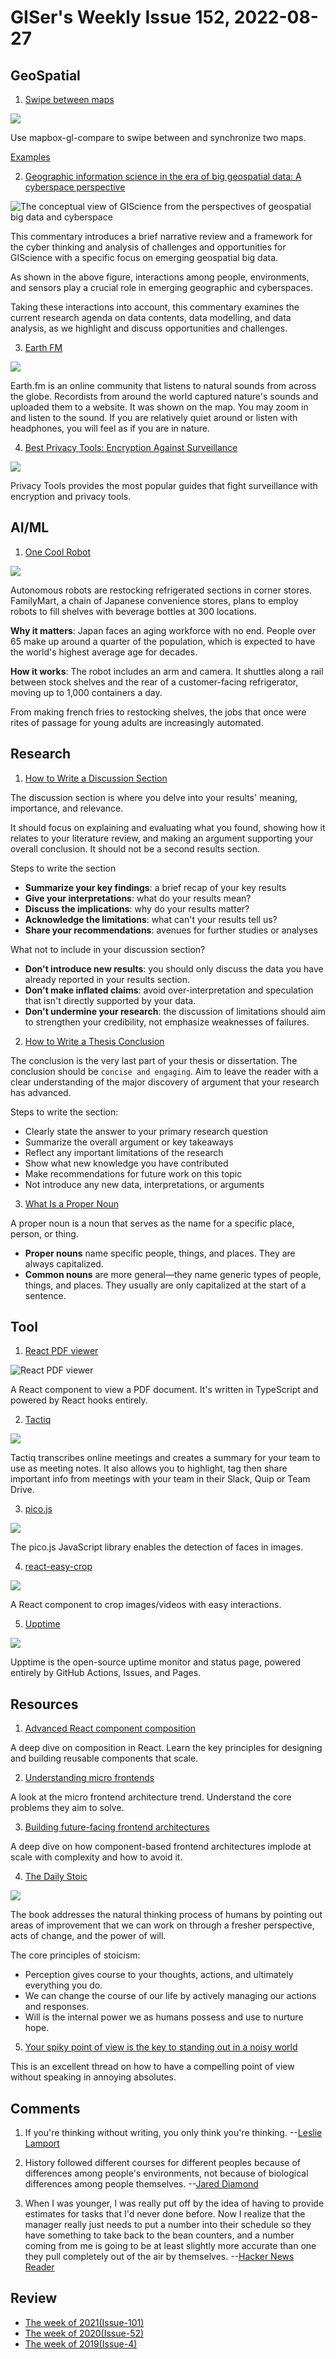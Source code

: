 # GISer's Weekly Issue 152, 2022-08-27

## GeoSpatial

1. [Swipe between maps](https://github.com/mapbox/mapbox-gl-compare)

![](https://camo.githubusercontent.com/57f66d357040d546f53c3763f20f68508d904f8e0de65e6bfda235b2c9c862f2/687474703a2f2f692e696d6775722e636f6d2f4d766a77564c752e676966)

Use mapbox-gl-compare to swipe between and synchronize two maps.

[Examples](https://docs.mapbox.com/mapbox-gl-js/example/mapbox-gl-compare/)

2. [Geographic information science in the era of big geospatial data: A cyberspace perspective](https://www.sciencedirect.com/science/article/pii/S2666675822000753?fr=RR-9&rr=740166f15dffc719)

![The conceptual view of GIScience from the perspectives of geospatial big data and cyberspace](https://ars.els-cdn.com/content/image/1-s2.0-S2666675822000753-gr1.jpg)

This commentary introduces a brief narrative review and a framework for the cyber thinking and analysis of challenges and opportunities for GIScience with a specific focus on emerging geospatial big data.

As shown in the above figure, interactions among people, environments, and sensors play a crucial role in emerging geographic and cyberspaces.

Taking these interactions into account, this commentary examines the current research agenda on data contents, data modelling, and data analysis, as we highlight and discuss opportunities and challenges.

3. [Earth FM](https://earth.fm/)

![](https://dl.airtable.com/.attachments/6a0bfa84860ef97b68ae9b5745f06405/00d76561/CleanShot2022-06-29at16_10_47.png)

Earth.fm is an online community that listens to natural sounds from across the globe. Recordists from around the world captured nature's sounds and uploaded them to a website. It was shown on the map. You may zoom in and listen to the sound. If you are relatively quiet around or listen with headphones, you will feel as if you are in nature.

4. [Best Privacy Tools: Encryption Against Surveillance](https://www.privacytools.io/)

![](https://user-images.githubusercontent.com/88728670/186859149-a1f5a6ef-ca35-47e0-b1e8-1704d7ea8734.png)

Privacy Tools provides the most popular guides that fight surveillance with encryption and privacy tools.

## AI/ML

1. [One Cool Robot](https://read.deeplearning.ai/the-batch/issue-159/)

![](https://dl-staging-website.ghost.io/content/images/2022/08/TXSCARA_600px.gif)

Autonomous robots are restocking refrigerated sections in corner stores. FamilyMart, a chain of Japanese convenience stores, plans to employ robots to fill shelves with beverage bottles at 300 locations.

**Why it matters**: Japan faces an aging workforce with no end. People over 65 make up around a quarter of the population, which is expected to have the world's highest average age for decades.

**How it works**: The robot includes an arm and camera. It shuttles along a rail between stock shelves and the rear of a customer-facing refrigerator, moving up to 1,000 containers a day.

From making french fries to restocking shelves, the jobs that once were rites of passage for young adults are increasingly automated.

## Research

1. [How to Write a Discussion Section](https://www.scribbr.com/research-paper/discussion/)

The discussion section is where you delve into your results' meaning, importance, and relevance.

It should focus on explaining and evaluating what you found, showing how it relates to your literature review, and making an argument supporting your overall conclusion. It should not be a second results section.

Steps to write the section

- **Summarize your key findings**: a brief recap of your key results
- **Give your interpretations**: what do your results mean?
- **Discuss the implications**: why do your results matter?
- **Acknowledge the limitations**: what can't your results tell us?
- **Share your recommendations**: avenues for further studies or analyses

What not to include in your discussion section?

- **Don't introduce new results**: you should only discuss the data you have already reported in your results section.
- **Don't make inflated claims**: avoid over-interpretation and speculation that isn't directly supported by your data.
- **Don't undermine your research**: the discussion of limitations should aim to strengthen your credibility, not emphasize weaknesses of failures.

2. [How to Write a Thesis Conclusion](https://www.scribbr.com/dissertation/write-conclusion/)

The conclusion is the very last part of your thesis or dissertation. The conclusion should be `concise and engaging`. Aim to leave the reader with a clear understanding of the major discovery of argument that your research has advanced.

Steps to write the section:

- Clearly state the answer to your primary research question
- Summarize the overall argument or key takeaways
- Reflect any important limitations of the research
- Show what new knowledge you have contributed
- Make recommendations for future work on this topic
- Not introduce any new data, interpretations, or arguments

3. [What Is a Proper Noun](https://www.scribbr.com/nouns-and-pronouns/proper-nouns/)

A proper noun is a noun that serves as the name for a specific place, person, or thing.

- **Proper nouns** name specific people, things, and places. They are always capitalized.
- **Common nouns** are more general—they name generic types of people, things, and places. They usually are only capitalized at the start of a sentence.

## Tool

1. [React PDF viewer](https://github.com/react-pdf-viewer/react-pdf-viewer)

![React PDF viewer](https://raw.githubusercontent.com/react-pdf-viewer/react-pdf-viewer/master/assets/screenshot.png)

A React component to view a PDF document. It's written in TypeScript and powered by React hooks entirely.

2. [Tactiq](https://tactiq.io/)

![](https://assets.website-files.com/61120cb2509e011efcf0b1e4/62a976cf029d875712271233_Group%2020037-2.png)

Tactiq transcribes online meetings and creates a summary for your team to use as meeting notes. It also allows you to highlight, tag then share important info from meetings with your team in their Slack, Quip or Team Drive.

3. [pico.js](https://nenadmarkus.com/p/picojs-intro/)

![](https://nenadmarkus.com/p/picojs-intro/img-noclustering.jpg)

The pico.js JavaScript library enables the detection of faces in images.

4. [react-easy-crop](https://github.com/ValentinH/react-easy-crop)

![](https://user-images.githubusercontent.com/2678610/41561426-365e7a44-734a-11e8-8e0e-1c04251f53e4.gif)

A React component to crop images/videos with easy interactions.

5. [Upptime](https://github.com/upptime/upptime)

![](https://raw.githubusercontent.com/upptime/upptime.js.org/master/static/img/screenshot-status.png)

Upptime is the open-source uptime monitor and status page, powered entirely by GitHub Actions, Issues, and Pages.

## Resources

1. [Advanced React component composition](https://frontendmastery.com/posts/advanced-react-component-composition-guide/?ck_subscriber_id=1664454795)

A deep dive on composition in React. Learn the key principles for designing and building reusable components that scale.

2. [Understanding micro frontends](https://frontendmastery.com/posts/understanding-micro-frontends/)

A look at the micro frontend architecture trend. Understand the core problems they aim to solve.

3. [Building future-facing frontend architectures](https://frontendmastery.com/posts/building-future-facing-frontend-architectures/)

A deep dive on how component-based frontend architectures implode at scale with complexity and how to avoid it.

4. [The Daily Stoic](https://fourminutebooks.com/the-daily-stoic-summary/)

![](https://fourminutebooks.com/wp-content/uploads/2022/08/the-daily-stoic-summary-768x384.jpg)

The book addresses the natural thinking process of humans by pointing out areas of improvement that we can work on through a fresher perspective, acts of change, and the power of will.

The core principles of stoicism:

- Perception gives course to your thoughts, actions, and ultimately everything you do.
- We can change the course of our life by actively managing our actions and responses.
- Will is the internal power we as humans possess and use to nurture hope.

5. [Your spiky point of view is the key to standing out in a noisy world](https://twitter.com/wes_kao/status/1563208463802839040#m)

This is an excellent thread on how to have a compelling point of view without speaking in annoying absolutes.

## Comments

1. If you're thinking without writing, you only think you're thinking.
   --[Leslie Lamport](https://fs.blog/brain-food/august-21-2022/)

2. History followed different courses for different peoples because of differences among people's environments, not because of biological differences among people themselves.
   --[Jared Diamond](https://fourminutebooks.com/guns-germs-and-steel-summary/)

3. When I was younger, I was really put off by the idea of having to provide estimates for tasks that I'd never done before. Now I realize that the manager really just needs to put a number into their schedule so they have something to take back to the bean counters, and a number coming from me is going to be at least slightly more accurate than one they pull completely out of the air by themselves.
   --[Hacker News Reader](https://news.ycombinator.com/item?id=31809794)

## Review

- [The week of 2021(Issue-101)](https://github.com/lkcozy/weekly/blob/master/docs/2021/issue-101.md)
- [The week of 2020(Issue-52)](https://github.com/lkcozy/weekly/blob/master/docs/2020/issue-52.md)
- [The week of 2019(Issue-4)](https://github.com/lkcozy/weekly/blob/master/docs/2019/issue-4.md)
